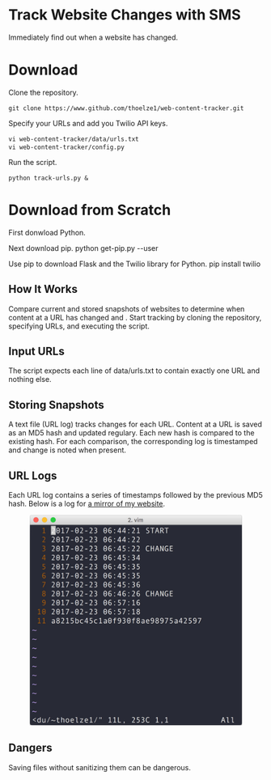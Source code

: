 # Track Website Changes with SMS
Immediately find out when a website has changed.

# Download
Clone the repository.

    git clone https://www.github.com/thoelze1/web-content-tracker.git

Specify your URLs and add you Twilio API keys.
    
    vi web-content-tracker/data/urls.txt
    vi web-content-tracker/config.py

Run the script.

    python track-urls.py &

# Download from Scratch
First donwload Python.

Next download pip.
    python get-pip.py --user

Use pip to download Flask and the Twilio library for Python.
    pip install twilio

## How It Works
Compare current and stored snapshots of websites to determine when content at a URL has changed and . Start tracking by cloning the repository, specifying URLs, and executing the script.

## Input URLs
The script expects each line of data/urls.txt to contain exactly one URL and nothing else.

## Storing Snapshots
A text file (URL log) tracks changes for each URL. Content at a URL is saved as an MD5 hash and updated regulary. Each new hash is compared to the existing hash. For each comparison, the corresponding log is timestamped and change is noted when present.

## URL Logs
Each URL log contains a series of timestamps followed by the previous MD5 hash. Below is a log for [a mirror of my website](http://bingweb.binghamton.edu/~thoelze1/).

<p align="center">
  <img src="log.jpg" width="420px" height="auto"/>
</p>

## Dangers
Saving files without sanitizing them can be dangerous.
